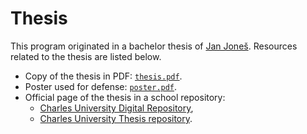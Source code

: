 # Thesis

This program originated in a bachelor thesis of [Jan
Joneš](https://github.com/jjonescz). Resources related to the thesis are listed
below.

- Copy of the thesis in PDF: [`thesis.pdf`](thesis.pdf).
- Poster used for defense: [`poster.pdf`](poster.pdf).
- Official page of the thesis in a school repository:
  - [Charles University Digital
    Repository](http://hdl.handle.net/20.500.11956/108316),
  - [Charles University Thesis
    repository](https://is.cuni.cz/webapps/zzp/detail/204579/?lang=en).
